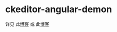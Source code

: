 # ckeditor-angular-demon

详见 此[博客](https://blog.schwarzeni.com/2019/02/21/Angular7-Ckeditor5基础功能实现) 或 此[博客](https://blog.csdn.net/nzyalj/article/details/87870762) 
